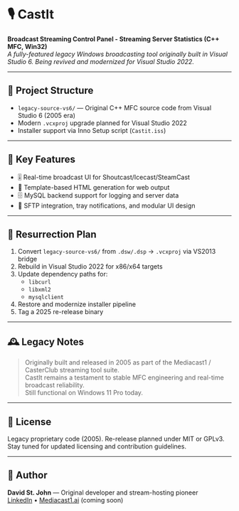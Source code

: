 # 🎙️ CastIt

**Broadcast Streaming Control Panel - Streaming Server Statistics (C++ MFC, Win32)**  
_A fully-featured legacy Windows broadcasting tool originally built in Visual Studio 6. Being revived and modernized for Visual Studio 2022._

---

## 📂 Project Structure

- `legacy-source-vs6/` — Original C++ MFC source code from Visual Studio 6 (2005 era)
- Modern `.vcxproj` upgrade planned for Visual Studio 2022
- Installer support via Inno Setup script (`Castit.iss`)

---

## 🚀 Key Features

- 🎚️ Real-time broadcast UI for Shoutcast/Icecast/SteamCast
- 📁 Template-based HTML generation for web output
- 🗄️ MySQL backend support for logging and server data
- 🧰 SFTP integration, tray notifications, and modular UI design

---

## 🔧 Resurrection Plan

1. Convert `legacy-source-vs6/` from `.dsw/.dsp` → `.vcxproj` via VS2013 bridge
2. Rebuild in Visual Studio 2022 for x86/x64 targets
3. Update dependency paths for:
   - `libcurl`
   - `libxml2`
   - `mysqlclient`
4. Restore and modernize installer pipeline
5. Tag a 2025 re-release binary

---

## 🕰️ Legacy Notes

> Originally built and released in 2005 as part of the Mediacast1 / CasterClub streaming tool suite.  
> CastIt remains a testament to stable MFC engineering and real-time broadcast reliability.  
> Still functional on Windows 11 Pro today.

---

## 📜 License

Legacy proprietary code (2005). Re-release planned under MIT or GPLv3.  
Stay tuned for updated licensing and contribution guidelines.

---

## 🧠 Author

**David St. John** — Original developer and stream-hosting pioneer  
[LinkedIn](https://www.linkedin.com/in/davestj) • [Mediacast1.ai](https://mediacast1.ai) (coming soon)

